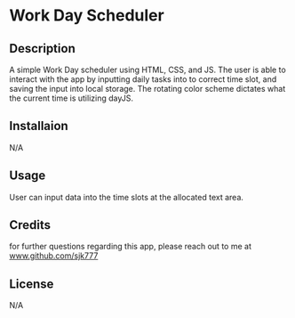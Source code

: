 # Work Day Scheduler

## Description
A simple Work Day scheduler using HTML, CSS, and JS. The user is able to interact with the app by inputting daily tasks into to correct time slot, and saving the input into local storage. The rotating color scheme dictates what the current time is utilizing dayJS.

## Installaion

N/A

## Usage
User can input data into the time slots at the allocated text area.

## Credits
for further questions regarding this app, please reach out to me at www.github.com/sjk777

## License

N/A